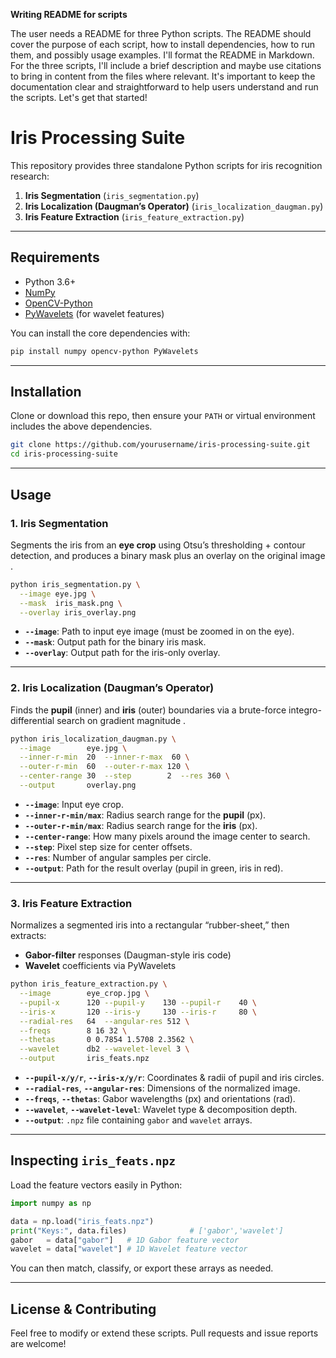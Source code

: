 **Writing README for scripts**

The user needs a README for three Python scripts. The README should cover the purpose of each script, how to install dependencies, how to run them, and possibly usage examples. I'll format the README in Markdown. For the three scripts, I'll include a brief description and maybe use citations to bring in content from the files where relevant. It's important to keep the documentation clear and straightforward to help users understand and run the scripts. Let's get that started!



# Iris Processing Suite

This repository provides three standalone Python scripts for iris recognition research:

1. **Iris Segmentation** (`iris_segmentation.py`)
2. **Iris Localization (Daugman’s Operator)** (`iris_localization_daugman.py`)
3. **Iris Feature Extraction** (`iris_feature_extraction.py`)

---

## Requirements

* Python 3.6+
* [NumPy](https://pypi.org/project/numpy/)
* [OpenCV-Python](https://pypi.org/project/opencv-python/)
* [PyWavelets](https://pypi.org/project/PyWavelets/) (for wavelet features)

You can install the core dependencies with:

```bash
pip install numpy opencv-python PyWavelets
```

---

## Installation

Clone or download this repo, then ensure your `PATH` or virtual environment includes the above dependencies.

```bash
git clone https://github.com/yourusername/iris-processing-suite.git
cd iris-processing-suite
```

---

## Usage

### 1. Iris Segmentation

Segments the iris from an **eye crop** using Otsu’s thresholding + contour detection, and produces a binary mask plus an overlay on the original image .

```bash
python iris_segmentation.py \
  --image eye.jpg \
  --mask  iris_mask.png \
  --overlay iris_overlay.png
```

* **`--image`**: Path to input eye image (must be zoomed in on the eye).
* **`--mask`**: Output path for the binary iris mask.
* **`--overlay`**: Output path for the iris-only overlay.

---

### 2. Iris Localization (Daugman’s Operator)

Finds the **pupil** (inner) and **iris** (outer) boundaries via a brute-force integro-differential search on gradient magnitude .

```bash
python iris_localization_daugman.py \
  --image        eye.jpg \
  --inner-r-min  20  --inner-r-max  60 \
  --outer-r-min  60  --outer-r-max 120 \
  --center-range 30  --step        2  --res 360 \
  --output       overlay.png
```

* **`--image`**: Input eye crop.
* **`--inner-r-min/max`**: Radius search range for the **pupil** (px).
* **`--outer-r-min/max`**: Radius search range for the **iris** (px).
* **`--center-range`**: How many pixels around the image center to search.
* **`--step`**: Pixel step size for center offsets.
* **`--res`**: Number of angular samples per circle.
* **`--output`**: Path for the result overlay (pupil in green, iris in red).

---

### 3. Iris Feature Extraction

Normalizes a segmented iris into a rectangular “rubber-sheet,” then extracts:

* **Gabor-filter** responses (Daugman-style iris code)
* **Wavelet** coefficients via PyWavelets&#x20;

```bash
python iris_feature_extraction.py \
  --image        eye_crop.jpg \
  --pupil-x      120 --pupil-y    130 --pupil-r    40 \
  --iris-x       120 --iris-y     130 --iris-r     80 \
  --radial-res   64  --angular-res 512 \
  --freqs        8 16 32 \
  --thetas       0 0.7854 1.5708 2.3562 \
  --wavelet      db2 --wavelet-level 3 \
  --output       iris_feats.npz
```

* **`--pupil-x/y/r`**, **`--iris-x/y/r`**: Coordinates & radii of pupil and iris circles.
* **`--radial-res`**, **`--angular-res`**: Dimensions of the normalized image.
* **`--freqs`**, **`--thetas`**: Gabor wavelengths (px) and orientations (rad).
* **`--wavelet`**, **`--wavelet-level`**: Wavelet type & decomposition depth.
* **`--output`**: `.npz` file containing `gabor` and `wavelet` arrays.

---

## Inspecting `iris_feats.npz`

Load the feature vectors easily in Python:

```python
import numpy as np

data = np.load("iris_feats.npz")
print("Keys:", data.files)              # ['gabor','wavelet']
gabor   = data["gabor"]   # 1D Gabor feature vector
wavelet = data["wavelet"] # 1D Wavelet feature vector
```

You can then match, classify, or export these arrays as needed.

---

## License & Contributing

Feel free to modify or extend these scripts. Pull requests and issue reports are welcome!
